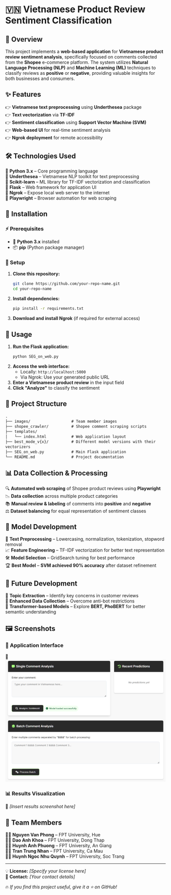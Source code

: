 # 🇻🇳 Vietnamese Product Review Sentiment Classification  

## 📝 Overview  
This project implements a **web-based application** for **Vietnamese product review sentiment analysis**, specifically focused on comments collected from the **Shopee** e-commerce platform. The system utilizes **Natural Language Processing (NLP)** and **Machine Learning (ML)** techniques to classify reviews as **positive** or **negative**, providing valuable insights for both businesses and consumers.  

## ✨ Features  
👉 **Vietnamese text preprocessing** using **Underthesea** package  
👉 **Text vectorization** via **TF-IDF**  
👉 **Sentiment classification** using **Support Vector Machine (SVM)**  
👉 **Web-based UI** for real-time sentiment analysis  
👉 **Ngrok deployment** for remote accessibility  

## 🛠️ Technologies Used  
🔹 **Python 3.x** – Core programming language  
🔹 **Underthesea** – Vietnamese NLP toolkit for text preprocessing  
🔹 **Scikit-learn** – ML library for TF-IDF vectorization and classification  
🔹 **Flask** – Web framework for application UI  
🔹 **Ngrok** – Expose local web server to the internet  
🔹 **Playwright** – Browser automation for web scraping  

## 👄 Installation  

### ⚡ Prerequisites  
- 🐍 **Python 3.x** installed  
- 📦 **pip** (Python package manager)  

### 🚀 Setup  
1. **Clone this repository:**  
   ```bash
   git clone https://github.com/your-repo-name.git
   cd your-repo-name
   ```  
2. **Install dependencies:**  
   ```bash
   pip install -r requirements.txt
   ```  
3. **Download and install Ngrok** (if required for external access)  

## 🔧 Usage  
1. **Run the Flask application:**  
   ```bash
   python SEG_on_web.py
   ```  
2. **Access the web interface:**  
   - Locally: `http://localhost:5000`  
   - Via Ngrok: Use your generated public URL  
3. **Enter a Vietnamese product review** in the input field  
4. **Click "Analyze"** to classify the sentiment  

## 📂 Project Structure  
```
.
├── images/                  # Team member images
├── shopee_crawler/          # Shopee comment scraping scripts
├── templates/
│   └── index.html           # Web application layout
├── best_mode_v{x}/          # Different model versions with their vectorizers
├── SEG_on_web.py            # Main Flask application
└── README.md                # Project documentation
```

## 📊 Data Collection & Processing  
🔍 **Automated web scraping** of Shopee product reviews using **Playwright**  
📉 **Data collection** across multiple product categories  
📚 **Manual review & labeling** of comments into **positive** and **negative**  
⚖️ **Dataset balancing** for equal representation of sentiment classes  

## 🎯 Model Development  
🔎 **Text Preprocessing** – Lowercasing, normalization, tokenization, stopword removal  
📈 **Feature Engineering** – TF-IDF vectorization for better text representation  
🛠️ **Model Selection** – GridSearch tuning for best performance  
🏆 **Best Model** – **SVM achieved 90% accuracy** after dataset refinement  

## 🚀 Future Development  
🔹 **Topic Extraction** – Identify key concerns in customer reviews  
🔹 **Enhanced Data Collection** – Overcome anti-bot restrictions  
🔹 **Transformer-based Models** – Explore **BERT, PhoBERT** for better semantic understanding  

## 🖼️ Screenshots  
<!-- Replace placeholder text with actual images -->  
### 📌 Application Interface  
🎨 ![Primary panel for input and logging](images\dev_1.png)  

### 📊 Results Visualization  
🎨 *[Insert results screenshot here]*  

## 👤 Team Members  
👨‍💻 **Nguyen Van Phong** – FPT University, Hue  
👨‍💻 **Dao Anh Khoa** – FPT University, Dong Thap  
👨‍💻 **Huynh Anh Phuong** – FPT University, An Giang  
👨‍💻 **Tran Trung Nhan** – FPT University, Ca Mau  
👩‍💻 **Huynh Ngoc Nhu Quynh** – FPT University, Soc Trang  

---  

💡 **License:** _[Specify your license here]_  
📩 **Contact:** _[Your contact details]_  

🔥 *If you find this project useful, give it a ⭐ on GitHub!*  
